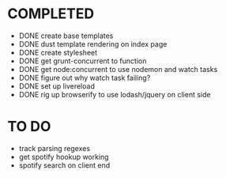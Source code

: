 # COMPLETED

* DONE create base templates
* DONE dust template rendering on index page
* DONE create stylesheet
* DONE get grunt-concurrent to function
* DONE get node:concurrent to use nodemon and watch tasks
* DONE figure out why watch task failing?
* DONE set up livereload
* DONE rig up browserify to use lodash/jquery on client side

# TO DO

* track parsing regexes
* get spotify hookup working
* spotify search on client end

